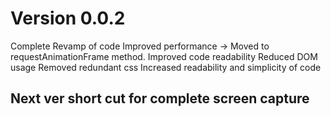 
# Version 0.0.2
Complete Revamp of code
Improved performance -> Moved to requestAnimationFrame method.
Improved code readability
Reduced DOM usage
Removed redundant css
Increased readability and simplicity of code
## Next ver short cut for complete screen capture
